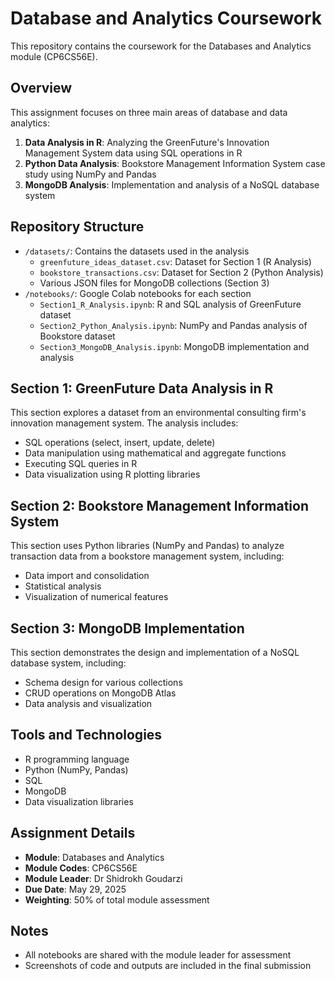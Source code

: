 # Database and Analytics Coursework

This repository contains the coursework for the Databases and Analytics module (CP6CS56E).

## Overview

This assignment focuses on three main areas of database and data analytics:

1. **Data Analysis in R**: Analyzing the GreenFuture's Innovation Management System data using SQL operations in R
2. **Python Data Analysis**: Bookstore Management Information System case study using NumPy and Pandas
3. **MongoDB Analysis**: Implementation and analysis of a NoSQL database system

## Repository Structure

- `/datasets/`: Contains the datasets used in the analysis
  - `greenfuture_ideas_dataset.csv`: Dataset for Section 1 (R Analysis)
  - `bookstore_transactions.csv`: Dataset for Section 2 (Python Analysis)
  - Various JSON files for MongoDB collections (Section 3)
- `/notebooks/`: Google Colab notebooks for each section
  - `Section1_R_Analysis.ipynb`: R and SQL analysis of GreenFuture dataset
  - `Section2_Python_Analysis.ipynb`: NumPy and Pandas analysis of Bookstore dataset
  - `Section3_MongoDB_Analysis.ipynb`: MongoDB implementation and analysis

## Section 1: GreenFuture Data Analysis in R

This section explores a dataset from an environmental consulting firm's innovation management system. The analysis includes:
- SQL operations (select, insert, update, delete)
- Data manipulation using mathematical and aggregate functions
- Executing SQL queries in R
- Data visualization using R plotting libraries

## Section 2: Bookstore Management Information System

This section uses Python libraries (NumPy and Pandas) to analyze transaction data from a bookstore management system, including:
- Data import and consolidation
- Statistical analysis
- Visualization of numerical features

## Section 3: MongoDB Implementation

This section demonstrates the design and implementation of a NoSQL database system, including:
- Schema design for various collections
- CRUD operations on MongoDB Atlas
- Data analysis and visualization

## Tools and Technologies

- R programming language
- Python (NumPy, Pandas)
- SQL
- MongoDB
- Data visualization libraries

## Assignment Details

- **Module**: Databases and Analytics
- **Module Codes**: CP6CS56E
- **Module Leader**: Dr Shidrokh Goudarzi
- **Due Date**: May 29, 2025
- **Weighting**: 50% of total module assessment

## Notes

- All notebooks are shared with the module leader for assessment
- Screenshots of code and outputs are included in the final submission
